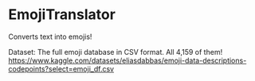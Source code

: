 # EmojiTranslator
Converts text into emojis!

Dataset: The full emoji database in CSV format. All 4,159 of them!
https://www.kaggle.com/datasets/eliasdabbas/emoji-data-descriptions-codepoints?select=emoji_df.csv

